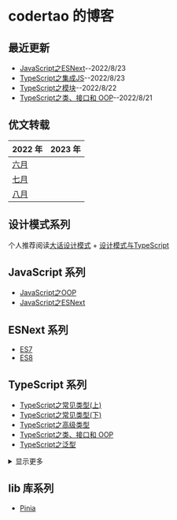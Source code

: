 # codertao 的博客

## 最近更新

- [JavaScript之ESNext](https://github.com/likesandy/blog/issues/20)--2022/8/23
- [TypeScript之集成JS](https://github.com/likesandy/blog/issues/19)--2022/8/23
- [TypeScript之模块](https://github.com/likesandy/blog/issues/18)--2022/8/22
- [TypeScript之类、接口和 OOP](https://github.com/likesandy/blog/issues/17)--2022/8/21

## 优文转载

| 2022 年                                            | 2023 年 |
| -------------------------------------------------- | ------- |
| [六月](https://github.com/likesandy/blog/issues/3) |         |
| [七月](https://github.com/likesandy/blog/issues/4) |         |
| [八月](https://github.com/likesandy/blog/issues/15) |         |

## 设计模式系列

个人推荐阅读[大话设计模式](https://book.douban.com/subject/2334288/) + [设计模式与TypeScript](https://refactoringguru.cn/design-patterns/typescript)

## JavaScript 系列

- [JavaScript之OOP](https://github.com/likesandy/blog/issues/14)
- [JavaScript之ESNext](https://github.com/likesandy/blog/issues/20)

## ESNext 系列

-  [ES7](https://github.com/likesandy/blog/issues/5)
-  [ES8](https://github.com/likesandy/blog/issues/6)

## TypeScript 系列

- [TypeScript之常见类型(上)](https://github.com/likesandy/blog/issues/2)
- [TypeScript之常见类型(下)](https://github.com/likesandy/blog/issues/7)
- [TypeScript之高级类型](https://github.com/likesandy/blog/issues/15)
- [TypeScript之类、接口和 OOP](https://github.com/likesandy/blog/issues/17)
- [TypeScript之泛型](https://github.com/likesandy/blog/issues/1)

<details>
<summary>显示更多</summary>

- [TypeScript之模块](https://github.com/likesandy/blog/issues/18)
- [TypeScript之集成JS](https://github.com/likesandy/blog/issues/19)
<!-- - [TypeScript之类型缩小](https://github.com/likesandy/blog/issues/8)
- [TypeScript之函数](https://github.com/likesandy/blog/issues/9)
- [TypeScript之类](https://github.com/likesandy/blog/issues/10)
- [TypeScript之对象类型](https://github.com/likesandy/blog/issues/11) -->
</details>

## lib 库系列
- [Pinia](https://github.com/likesandy/blog/issues/12)
